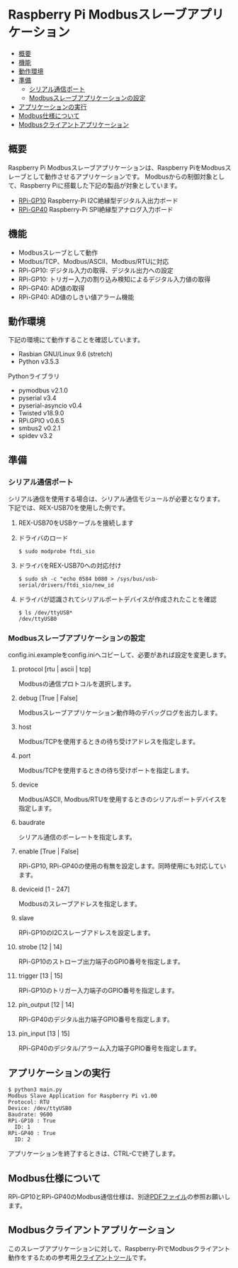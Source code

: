 # Raspberry Pi Modbusスレーブアプリケーション

- [概要](#概要)
- [機能](#機能)
- [動作環境](#動作環境)
- [準備](#準備)
  - [シリアル通信ポート](#シリアル通信ポート)
  - [Modbusスレーブアプリケーションの設定](#Modbusスレーブアプリケーションの設定)
- [アプリケーションの実行](#アプリケーションの実行)
- [Modbus仕様について](#Modbus仕様について)
- [Modbusクライアントアプリケーション](#Modbusクライアントアプリケーション)

## 概要

Raspberry Pi Modbusスレーブアプリケーションは、Raspberry PiをModbusスレーブとして動作させるアプリケーションです。
Modbusからの制御対象として、Raspberry Piに搭載した下記の製品が対象としています。

* [RPi-GP10](https://github.com/ratocsystems/rpi-gp10) Raspberry-Pi I2C絶縁型デジタル入出力ボード
* [RPi-GP40](https://github.com/ratocsystems/rpi-gp40) Raspberry-Pi SPI絶縁型アナログ入力ボード


## 機能

- Modbusスレーブとして動作
- Modbus/TCP、Modbus/ASCII、Modbus/RTUに対応
- RPi-GP10: デジタル入力の取得、デジタル出力への設定
- RPi-GP10: トリガー入力の割り込み検知によるデジタル入力値の取得
- RPi-GP40: AD値の取得
- RPi-GP40: AD値のしきい値アラーム機能


## 動作環境

下記の環境にて動作することを確認しています。

- Rasbian GNU/Linux 9.6 (stretch)
- Python v3.5.3

Pythonライブラリ

- pymodbus v2.1.0
- pyserial v3.4
- pyserial-asyncio v0.4
- Twisted v18.9.0
- RPi.GPIO v0.6.5
- smbus2 v0.2.1
- spidev v3.2


## 準備

### シリアル通信ポート

シリアル通信を使用する場合は、シリアル通信モジュールが必要となります。
下記では、REX-USB70を使用した例です。

1. REX-USB70をUSBケーブルを接続します

1. ドライバのロード
    ```
    $ sudo modprobe ftdi_sio
    ```

1. ドライバをREX-USB70への対応付け
    ```
    $ sudo sh -c "echo 0584 b080 > /sys/bus/usb-serial/drivers/ftdi_sio/new_id
    ```

1. ドライバが認識されてシリアルポートデバイスが作成されたことを確認
    ```
    $ ls /dev/ttyUSB*
    /dev/ttyUSB0
    ```

### Modbusスレーブアプリケーションの設定

config.ini.exampleをconfig.iniへコピーして、必要があれば設定を変更します。

1. protocol [rtu | ascii | tcp]

    Modbusの通信プロトコルを選択します。

1. debug [True | False]

    Modbusスレーブアプリケーション動作時のデバッグログを出力します。

1. host

    Modbus/TCPを使用するときの待ち受けアドレスを指定します。

1. port

    Modbus/TCPを使用するときの待ち受けポートを指定します。

1. device

    Modbus/ASCII, Modbus/RTUを使用するときのシリアルポートデバイスを指定します。

1. baudrate

    シリアル通信のボーレートを指定します。

1. enable [True | False]

    RPi-GP10, RPi-GP40の使用の有無を設定します。同時使用にも対応しています。

1. deviceid [1 - 247]

    Modbusのスレーブアドレスを指定します。

1. slave

    RPi-GP10のI2Cスレーブアドレスを設定します。

1. strobe [12 | 14]

    RPi-GP10のストローブ出力端子のGPIO番号を指定します。

1. trigger [13 | 15]

    RPi-GP10のトリガー入力端子のGPIO番号を指定します。

1. pin_output [12 | 14]

    RPi-GP40のデジタル出力端子GPIO番号を指定します。

1. pin_input [13 | 15]

    RPi-GP40のデジタル/アラーム入力端子GPIO番号を指定します。


## アプリケーションの実行

```
$ python3 main.py
Modbus Slave Application for Raspberry Pi v1.00
Protocol: RTU
Device: /dev/ttyUSB0
Baudrate: 9600
RPi-GP10 : True
  ID: 1
RPi-GP40 : True
  ID: 2
```

アプリケーションを終了するときは、CTRL-Cで終了します。


## Modbus仕様について

RPi-GP10とRPi-GP40のModbus通信仕様は、別途[PDFファイル](./doc)の参照お願いします。


## Modbusクライアントアプリケーション

このスレーブアプリケーションに対して、Raspberry-PiでModbusクライアント動作をするための参考用[クライアントツール](./Client)です。

